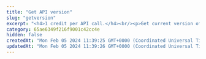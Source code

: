 ```yaml
---
title: "Get API version"
slug: "getversion"
excerpt: "<h4>1 credit per API call.</h4><br/><p>Get current version of the API.</p>"
category: 65ae6349f216f9001c42cc4e
hidden: false
createdAt: "Mon Feb 05 2024 11:39:25 GMT+0000 (Coordinated Universal Time)"
updatedAt: "Mon Feb 05 2024 11:39:26 GMT+0000 (Coordinated Universal Time)"
---
```

